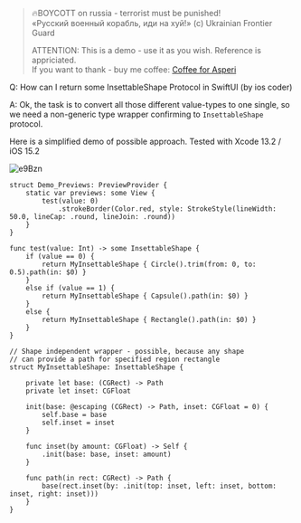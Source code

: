 >
> 🔥BOYCOTT on russia - terrorist must be punished!<br>
> «Русский военный корабль, иди на хуй!» (c) Ukrainian Frontier Guard
> 
> ATTENTION: This is a demo - use it as you wish. Reference is appriciated.<br>
> If you want to thank - buy me coffee: [Coffee for Asperi](https://secure.wayforpay.com/donate/asperi)
>

Q: How can I return some InsettableShape Protocol in SwiftUI (by ios coder)

A: Ok, the task is to convert all those different value-types to one single, so we need a non-generic 
type wrapper confirming to `InsettableShape` protocol.

Here is a simplified demo of possible approach. Tested with Xcode 13.2 / iOS 15.2

![e9Bzn](https://user-images.githubusercontent.com/62171579/185077474-fa32246d-dea4-4eba-ad43-6d2b634a78f4.png)

```
struct Demo_Previews: PreviewProvider {
    static var previews: some View {
        test(value: 0)
            .strokeBorder(Color.red, style: StrokeStyle(lineWidth: 50.0, lineCap: .round, lineJoin: .round))
    }
}

func test(value: Int) -> some InsettableShape {
    if (value == 0) {
        return MyInsettableShape { Circle().trim(from: 0, to: 0.5).path(in: $0) }
    }
    else if (value == 1) {
        return MyInsettableShape { Capsule().path(in: $0) }
    }
    else {
        return MyInsettableShape { Rectangle().path(in: $0) }
    }
}

// Shape independent wrapper - possible, because any shape
// can provide a path for specified region rectangle
struct MyInsettableShape: InsettableShape {
    
    private let base: (CGRect) -> Path
    private let inset: CGFloat
    
    init(base: @escaping (CGRect) -> Path, inset: CGFloat = 0) {
        self.base = base
        self.inset = inset
    }
    
    func inset(by amount: CGFloat) -> Self {
        .init(base: base, inset: amount)
    }
    
    func path(in rect: CGRect) -> Path {
        base(rect.inset(by: .init(top: inset, left: inset, bottom: inset, right: inset)))
	}
}
```
